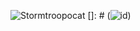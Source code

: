 ![Stormtroopocat](https://octodex.github.com/images/stormtroopocat.jpg)
[]: # (![id](https://octodex.github.com/images/dojocat.jpg))
